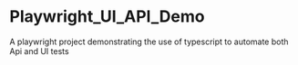# Playwright_UI_API_Demo
A playwright project demonstrating the use of typescript to automate both Api and UI tests
